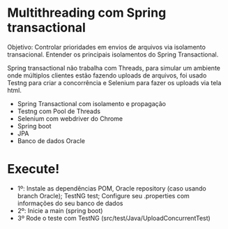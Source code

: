 # Multithreading com Spring transactional

Objetivo: Controlar prioridades em envios de arquivos via isolamento transacional. Entender os principais isolamentos do Spring Transactional.

Spring transactional não trabalha com Threads, para simular um ambiente onde múltiplos clientes estão fazendo uploads de arquivos, foi usado Testng para criar a concorrência e Selenium para fazer os uploads via tela html.

  - Spring Transactional com isolamento e propagação
  - Testng com Pool de Threads
  - Selenium com webdriver do Chrome
  - Spring boot
  - JPA
  - Banco de dados Oracle

# Execute!

  - 1º: Instale as dependências POM, Oracle repository (caso usando branch Oracle); TestNG test; Configure seu .properties com informações do seu banco de dados
  - 2º: Inicie a main (spring boot)
  - 3º Rode o teste com TestNG (src/test/Java/UploadConcurrentTest)


